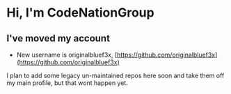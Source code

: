 # Hi, I'm CodeNationGroup

## I've moved my account
- New username is originalbluef3x, [https://github.com/originalbluef3x](https://github.com/originalbluef3x)

I plan to add some legacy un-maintained repos here soon and take them off my main profile, but that wont happen yet.
